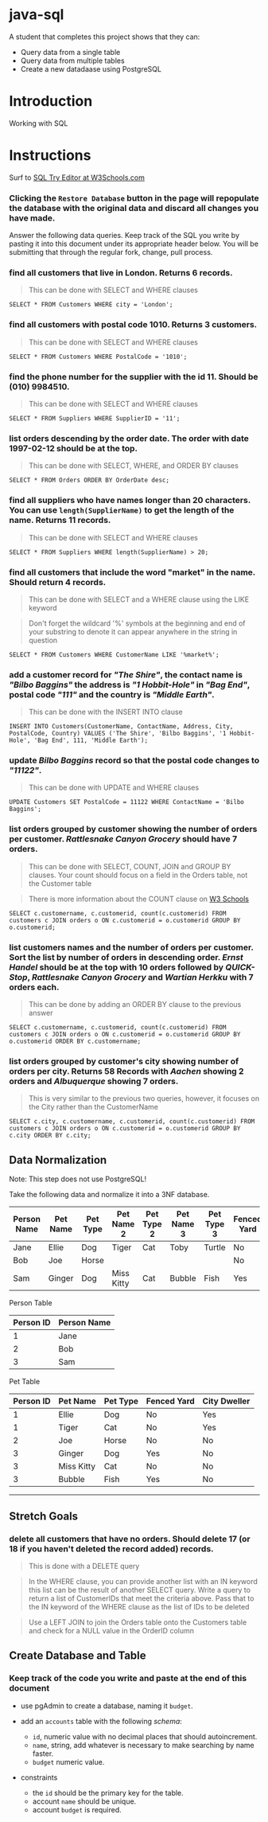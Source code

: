 # java-sql

A student that completes this project shows that they can:
* Query data from a single table
* Query data from multiple tables
* Create a new datadaase using PostgreSQL

# Introduction

Working with SQL

# Instructions

Surf to [SQL Try Editor at W3Schools.com](https://www.w3schools.com/Sql/tryit.asp?filename=trysql_select_top)  

### **Clicking the `Restore Database` button in the page will repopulate the database with the original data and discard all changes you have made**.

Answer the following data queries. Keep track of the SQL you write by pasting it into this document under its appropriate header below. You will be submitting that through the regular fork, change, pull process.


### find all customers that live in London. Returns 6 records.
> This can be done with SELECT and WHERE clauses

    SELECT * FROM Customers WHERE city = 'London';

### find all customers with postal code 1010. Returns 3 customers.
> This can be done with SELECT and WHERE clauses

    SELECT * FROM Customers WHERE PostalCode = '1010';

### find the phone number for the supplier with the id 11. Should be (010) 9984510.
> This can be done with SELECT and WHERE clauses

    SELECT * FROM Suppliers WHERE SupplierID = '11';

### list orders descending by the order date. The order with date 1997-02-12 should be at the top.
> This can be done with SELECT, WHERE, and ORDER BY clauses

    SELECT * FROM Orders ORDER BY OrderDate desc;

### find all suppliers who have names longer than 20 characters. You can use `length(SupplierName)` to get the length of the name. Returns 11 records.
> This can be done with SELECT and WHERE clauses

    SELECT * FROM Suppliers WHERE length(SupplierName) > 20;

### find all customers that include the word "market" in the name. Should return 4 records.
> This can be done with SELECT and a WHERE clause using the LIKE keyword

> Don't forget the wildcard '%' symbols at the beginning and end of your substring to denote it can appear anywhere in the string in question

    SELECT * FROM Customers WHERE CustomerName LIKE '%market%';

### add a customer record for _"The Shire"_, the contact name is _"Bilbo Baggins"_ the address is _"1 Hobbit-Hole"_ in _"Bag End"_, postal code _"111"_ and the country is _"Middle Earth"_.
> This can be done with the INSERT INTO clause

    INSERT INTO Customers(CustomerName, ContactName, Address, City, PostalCode, Country) VALUES ('The Shire', 'Bilbo Baggins', '1 Hobbit-Hole', 'Bag End', 111, 'Middle Earth');

### update _Bilbo Baggins_ record so that the postal code changes to _"11122"_.
> This can be done with UPDATE and WHERE clauses

    UPDATE Customers SET PostalCode = 11122 WHERE ContactName = 'Bilbo Baggins';

### list orders grouped by customer showing the number of orders per customer. _Rattlesnake Canyon Grocery_ should have 7 orders.
> This can be done with SELECT, COUNT, JOIN and GROUP BY clauses. Your count should focus on a field in the Orders table, not the Customer table

> There is more information about the COUNT clause on [W3 Schools](https://www.w3schools.com/sql/sql_count_avg_sum.asp)

    SELECT c.customername, c.customerid, count(c.customerid) FROM customers c JOIN orders o ON c.customerid = o.customerid GROUP BY o.customerid;

### list customers names and the number of orders per customer. Sort the list by number of orders in descending order. _Ernst Handel_ should be at the top with 10 orders followed by _QUICK-Stop_, _Rattlesnake Canyon Grocery_ and _Wartian Herkku_ with 7 orders each.
> This can be done by adding an ORDER BY clause to the previous answer

    SELECT c.customername, c.customerid, count(c.customerid) FROM customers c JOIN orders o ON c.customerid = o.customerid GROUP BY o.customerid ORDER BY c.customername;

### list orders grouped by customer's city showing number of orders per city. Returns 58 Records with _Aachen_ showing 2 orders and _Albuquerque_ showing 7 orders.
> This is very similar to the previous two queries, however, it focuses on the City rather than the CustomerName

    SELECT c.city, c.customername, c.customerid, count(c.customerid) FROM customers c JOIN orders o ON c.customerid = o.customerid GROUP BY c.city ORDER BY c.city;

## Data Normalization

Note: This step does not use PostgreSQL!

Take the following data and normalize it into a 3NF database.

| Person Name | Pet Name | Pet Type | Pet Name 2 | Pet Type 2 | Pet Name 3 | Pet Type 3 | Fenced Yard | City Dweller |
|-------------|----------|----------|------------|------------|------------|------------|-------------|--------------|
| Jane        | Ellie    | Dog      | Tiger      | Cat        | Toby       | Turtle     | No          | Yes          |
| Bob         | Joe      | Horse    |            |            |            |            | No          | No           |
| Sam         | Ginger   | Dog      | Miss Kitty | Cat        | Bubble     | Fish       | Yes         | No           |

Person Table

| Person ID | Person Name | 
|-----------|-------------|
| 1         | Jane        |
| 2         | Bob         |
| 3         | Sam         |

Pet Table

| Person ID | Pet Name   | Pet Type | Fenced Yard | City Dweller |
|-----------|------------|----------|-------------|--------------|
| 1         | Ellie      | Dog      | No          | Yes          |
| 1         | Tiger      | Cat      | No          | Yes          |
| 2         | Joe        | Horse    | No          | No           |
| 3         | Ginger     | Dog      | Yes         | No           |
| 3         | Miss Kitty | Cat      | No          | No           |
| 3         | Bubble     | Fish     | Yes         | No           |



---
## Stretch Goals

### delete all customers that have no orders. Should delete 17 (or 18 if you haven't deleted the record added) records.
> This is done with a DELETE query

> In the WHERE clause, you can provide another list with an IN keyword this list can be the result of another SELECT query. Write a query to return a list of CustomerIDs that meet the criteria above. Pass that to the IN keyword of the WHERE clause as the list of IDs to be deleted
 
> Use a LEFT JOIN to join the Orders table onto the Customers table and check for a NULL value in the OrderID column

## Create Database and Table

### Keep track of the code you write and paste at the end of this document

- use pgAdmin to create a database, naming it `budget`.
- add an `accounts` table with the following _schema_:

  - `id`, numeric value with no decimal places that should autoincrement.
  - `name`, string, add whatever is necessary to make searching by name faster.
  - `budget` numeric value.

- constraints
  - the `id` should be the primary key for the table.
  - account `name` should be unique.
  - account `budget` is required.

